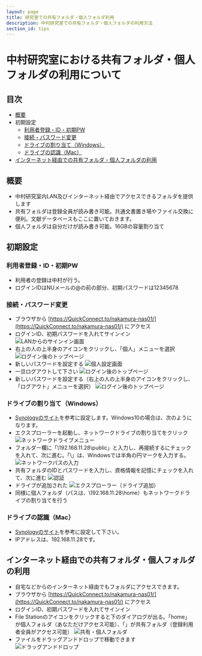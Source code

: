 ```yaml
---
layout: page
title: 研究室での共有フォルダ・個人フォルダ利用
description: 中村研究室での共有フォルダ・個人フォルダの利用方法
section_id: tips
---
```


# 中村研究室における共有フォルダ・個人フォルダの利用について

## 目次
* [概要](#概要)
* 初期設定
    * [利用者登録・ID・初期PW](#利用者登録・ID・初期PW)
    * [接続・パスワード変更](#接続・パスワード変更)
    * [ドライブの割り当て（Windows）](#ドライブの割り当て)
    * [ドライブの認識（Mac）](#ドライブの認識)
* [インターネット経由での共有フォルダ・個人フォルダの利用](#インターネット経由での共有フォルダ・個人フォルダの利用)

<a name="概要"></a>
## 概要
* 中村研究室内LAN及びインターネット経由でアクセスできるフォルダを提供します
* 共有フォルダは登録全員が読み書き可能。共通文書置き場やファイル交換に便利。文献データベースもここに置いておきます。
* 個人フォルダは自分だけが読み書き可能。16GBの容量割り当て

<a name="初期設定"></a>
## 初期設定

<a name="利用者登録・ID・初期PW"></a>
### 利用者登録・ID・初期PW
* 利用者の登録は中村が行う。
* ログインIDはNUメールの@の前の部分、初期パスワードは12345678

<a name="接続・パスワード変更"></a>
### 接続・パスワード変更
* ブラウザから [https://QuickConnect.to/nakamura-nas01/](https://QuickConnect.to/nakamura-nas01/) にアクセス
* ログインID、初期パスワードを入れてサインイン
![LANからのサインイン画面]({{site.baseurl}}/images/20170120nas-signin.png)
* 右上の人の上半身のアイコンをクリックし、「個人」メニューを選択
![ログイン後のトップページ]({{site.baseurl}}/images/20170120option-menu.png)
* 新しいパスワードを設定する
![個人設定画面]({{site.baseurl}}/images/20171020personal-settings.png)
* 一旦ログアウトして下さい
![ログイン後のトップページ]({{site.baseurl}}/images/20170120option-menu.png)
* 新しいパスワードを設定する（右上の人の上半身のアイコンをクリックし、「ログアウト」メニューを選択）
![ログイン後のトップページ]({{site.baseurl}}/images/20170120option-menu.png)

<a name="ドライブの割り当て"></a>
### ドライブの割り当て（Windows）
* [Synologyのサイト](https://www.synology.com/ja-jp/knowledgebase/DSM/help/DSM/Tutorial/store_with_windows)を参考に設定します。Windows10の場合は、次のようになります。
* エクスプローラーを起動し、ネットワークドライブの割り当てをクリック
![ネットワークドライブメニュー]({{site.baseurl}}/images/network-drive-menu.png)
* フォルダー欄に「\\192.168.11.28\public」と入力し、再接続するにチェックを入れて、次に進む。「\」は、Windowsでは半角の円マークを入力する。
![ネットワークパスの入力]({{site.baseurl}}/images/assign-network-drive.png)
* 共有フォルダのIDとパスワードを入力し、資格情報を記憶にチェックを入れて、次に進む
![認証]({{site.baseurl}}/images/nas-authentication.png)
* ドライブが追加された
![エクスプローラー（ドライブ追加）]({{site.baseurl}}/images/public-drive-added.png)
* 同様に個人フォルダ（パスは、\\192.168.11.28\home）もネットワークドライブの割り当てを行う

<a name="ドライブの認識"></a>
### ドライブの認識（Mac）
* [Synologyのサイト](https://www.synology.com/ja-jp/knowledgebase/DSM/help/DSM/Tutorial/store_with_mac)を参考に設定して下さい。
* IPアドレスは、192.168.11.28です。

<a name="インターネット経由での共有フォルダ・個人フォルダの利用"></a>
## インターネット経由での共有フォルダ・個人フォルダの利用
* 自宅などからのインターネット経由でもフォルダにアクセスできます。
* ブラウザから [https://QuickConnect.to/nakamura-nas01/](https://QuickConnect.to/nakamura-nas01/) にアクセス
* ログインID、初期パスワードを入れてサインイン
* File Stationのアイコンをクリックすると下のダイアログが出る。「home」が個人フォルダ（あなただけアクセス可能）、「」が共有フォルダ（登録利用者全員がアクセス可能）
![共有・個人フォルダ]({{site.baseurl}}/images/20170120file-station.png)
* ファイルをドラッグアンドドロップで移動できます
![ドラッグアンドドロップ]({{site.baseurl}}/images/20170120drag-and-drop.png)
